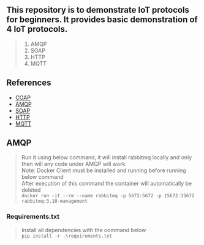 ## This repository is to demonstrate IoT protocols for beginners. It provides basic demonstration of 4 IoT protocols.  
>1. AMQP  
>2. SOAP  
>3. HTTP  
>4. MQTT

## References
* [COAP](https://aiocoap.readthedocs.io/en/latest/examples.html)    
* [AMQP](https://pypi.org/project/amqp/)      
* [SOAP](https://docs.python-zeep.org/en/master/)    
* [HTTP](https://docs.python.org/3/library/http.html)    
* [MQTT](https://pypi.org/project/paho-mqtt/)     

## AMQP
> Run it using below command, it will install rabbitmq locally and only then will any code under AMQP will work.    
> Note: Docker Client must be installed and running before running below command  
> After execution of this command the container will automatically be deleted  
`docker run -it --rm --name rabbitmq -p 5672:5672 -p 15672:15672 rabbitmq:3.10-management`

### Requirements.txt
> Install all dependencies with the command below  
`pip install -r .\requirements.txt`
